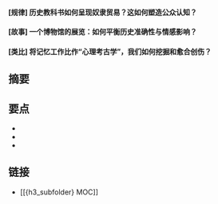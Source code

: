 #### [规律] 历史教科书如何呈现奴隶贸易？这如何塑造公众认知？


#### [故事] 一个博物馆的展览：如何平衡历史准确性与情感影响？


#### [类比] 将记忆工作比作“心理考古学”，我们如何挖掘和愈合创伤？


## 摘要


## 要点

- 
- 
- 

## 链接

- [[{h3_subfolder} MOC]]
